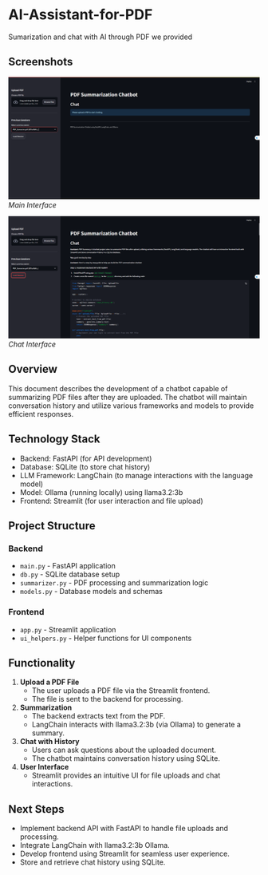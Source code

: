 # AI-Assistant-for-PDF
Sumarization and chat with AI through PDF we provided

## Screenshots
![Main Interface](img/interface1.png)
*Main Interface*

![Chat Interface](img/chat-interface.png)
*Chat Interface*

## Overview 
This document describes the development of a chatbot capable of summarizing PDF files after they are 
uploaded. The chatbot will maintain conversation history and utilize various frameworks and models to 
provide efficient responses. 

## Technology Stack 
- Backend: FastAPI (for API development) 
- Database: SQLite (to store chat history) 
- LLM Framework: LangChain (to manage interactions with the language model) 
- Model: Ollama (running locally) using llama3.2:3b
- Frontend: Streamlit (for user interaction and file upload) 

## Project Structure 
### Backend
- `main.py` - FastAPI application 
- `db.py` - SQLite database setup 
- `summarizer.py` - PDF processing and summarization logic 
- `models.py` - Database models and schemas 

### Frontend
- `app.py` - Streamlit application 
- `ui_helpers.py` - Helper functions for UI components 

## Functionality 
1. **Upload a PDF File**  
   - The user uploads a PDF file via the Streamlit frontend. 
   - The file is sent to the backend for processing. 
2. **Summarization**  
   - The backend extracts text from the PDF. 
   - LangChain interacts with llama3.2:3b (via Ollama) to generate a summary. 
3. **Chat with History**  
   - Users can ask questions about the uploaded document. 
   - The chatbot maintains conversation history using SQLite. 
4. **User Interface**  
   - Streamlit provides an intuitive UI for file uploads and chat interactions. 

## Next Steps 
- Implement backend API with FastAPI to handle file uploads and processing. 
- Integrate LangChain with llama3.2:3b  Ollama. 
- Develop frontend using Streamlit for seamless user experience. 
- Store and retrieve chat history using SQLite. 

